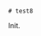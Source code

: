                                                                                                                                                                                                                                                                                                                                                                                                                                                                                                                                                                                                                                                                                            # test8

Init.
